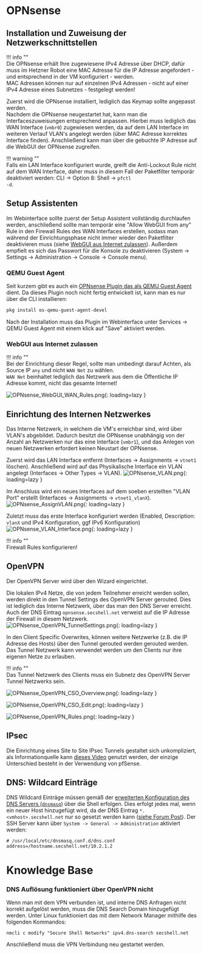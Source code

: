 # OPNsense
## Installation und Zuweisung der Netzwerkschnittstellen
!!! info ""  
    Die OPNsense erhält Ihre zugewiesene IPv4 Adresse über DHCP, dafür muss im Hetzner Robot eine MAC Adresse für die IP Adresse angefordert - und entsprechend in der VM konfiguriert - werden.<br>
    MAC Adressen können nur auf einzelnen IPv4 Adressen - nicht auf einer IPv4 Adresse eines Subnetzes - festgelegt werden!

Zuerst wird die OPNsense installiert, lediglich das Keymap sollte angepasst werden.  
Nachdem die OPNsense neugestartet hat, kann man die Interfaceszuweisungen entsprechend anpassen.
Hierbei muss lediglich das WAN Interface (`vmbr0`) zugewiesen werden, da auf dem LAN Interface im weiteren Verlauf VLAN's angelegt werden (über MAC Adresse korrektes Interface finden).
Anschließend kann man über die gebuchte IP Adresse auf die WebGUI der OPNsense zugreifen.

!!! warning ""  
    Falls ein LAN Interface konfiguriert wurde, greift die Anti-Lockout Rule nicht auf dem WAN Interface, daher muss in diesem Fall der Paketfilter temporär deaktiviert werden: CLI -> Option 8: Shell -> <code>pfctl -d</code>.

## Setup Assistenten
Im Webinterface sollte zuerst der Setup Assistent vollständig durchlaufen werden, anschließend sollte man temporär eine "Allow WebGUI from any" Rule in den Firewall Rules des WAN Interfaces erstellen, sodass man während der Einrichtungsphase nicht immer wieder den Paketfilter deaktivieren muss (siehe [WebGUI aus Internet zulassen](https://docs.secshell.net/setup/opnsense.de/#webgui-aus-internet-zulassen)).
Außerdem empfielt es sich das Passwort für die Konsole zu deaktivieren (System -> Settings -> Administration -> Console -> Console menu).

### QEMU Guest Agent
Seit kurzem gibt es auch ein [OPNsense Plugin das als QEMU Guest Agent](https://github.com/opnsense/plugins/pull/2293) dient. Da dieses Plugin noch nicht fertig entwickelt ist, kann man es nur über die CLI installieren:
```bash
pkg install os-qemu-guest-agent-devel
```
Nach der Installation muss das Plugin im Webinterface unter Services -> QEMU Guest Agent mit einem klick auf "Save" aktiviert werden. 

### WebGUI aus Internet zulassen

!!! info ""  
    Bei der Einrichtung dieser Regel, sollte man umbedingt darauf Achten, als Source IP <code>any</code> und nicht <code>WAN&nbsp;Net</code> zu wählen.  
    <code>WAN&nbsp;Net</code> beinhaltet lediglich das Netzwerk aus dem die Öffentliche IP Adresse kommt, nicht das gesamte Internet!

![OPNsense_WebGUI_WAN_Rules.png](../img/setup/opnsense/OPNsense_WebGUI_WAN_Rules.png?raw=true){: loading=lazy }

## Einrichtung des Internen Netzwerkes
Das Interne Netzwerk, in welchem die VM's erreichbar sind, wird über VLAN's abgebildet. Dadurch besitzt die OPNsense unabhängig von der Anzahl an Netzwerken nur das eine Interface (`vmbr1`), und das Anlegen von neuen Netzwerken erfordert keinen Neustart der OPNsense.  

Zuerst wird das LAN Interface entfernt (Interfaces -> Assignments -> `vtnet1` löschen). Anschließend wird auf das Physikalische Interface ein VLAN angelegt (Interfaces -> Other Types -> VLAN).
![OPNsense_VLAN.png](../img/setup/opnsense/OPNsense_VLAN.png?raw=true){: loading=lazy }

Im Anschluss wird ein neues Interfaces auf dem soeben erstellten "VLAN Port" erstellt (Interfaces -> Assignments -> `vtnet1_vlanX`).
![OPNsense_AssignVLAN.png](../img/setup/opnsense/OPNsense_AssignVLAN.png?raw=true){: loading=lazy }

Zuletzt muss das erste Interface konfiguriert werden (Enabled, Description: `vlanX` und IPv4 Konfiguration, ggf IPv6 Konfiguration)
![OPNsense_VLAN_Interface.png](../img/setup/opnsense/OPNsense_VLAN_Interface.png?raw=true){: loading=lazy }

!!! info ""  
    Firewall Rules konfigurieren!

## OpenVPN
Der OpenVPN Server wird über den Wizard eingerichtet.

Die lokalen IPv4 Netze, die von jedem Teilnehmer erreicht werden sollen, werden direkt in den Tunnel Settings des OpenVPN Server gerouted. Dies ist lediglich das Interne Netzwerk, über das man den DNS Server erreicht. Auch der DNS Eintrag `opnsense.secshell.net` verweist auf die IP Adresse der Firewall in diesem Netzwerk.
![OPNsense_OpenVPN_TunnelSettings.png](../img/setup/opnsense/OPNsense_OpenVPN_TunnelSettings.png?raw=true){: loading=lazy }

In den Client Specific Overwrites, können weitere Netzwerke (z.B. die IP Adresse des Hosts) über den Tunnel gerouted werden gerouted werden.
Das Tunnel Netzwerk kann verwendet werden um den Clients nur ihre eigenen Netze zu erlauben.

!!! info ""  
    Das Tunnel Netzwerk des Clients muss ein Subnetz des OpenVPN Server Tunnel Netzwerks sein.

![OPNsense_OpenVPN_CSO_Overview.png](../img/setup/opnsense/OPNsense_OpenVPN_CSO_Overview.png?raw=true){: loading=lazy }

![OPNsense_OpenVPN_CSO_Edit.png](../img/setup/opnsense/OPNsense_OpenVPN_CSO_Edit.png?raw=true){: loading=lazy }

![OPNsense_OpenVPN_Rules.png](../img/setup/opnsense/OPNsense_OpenVPN_Rules.png?raw=true){: loading=lazy }

## IPsec
Die Einrichtung eines Site to Site IPsec Tunnels gestaltet sich unkompliziert, als Informationquelle kann [dieses Video](https://www.youtube.com/watch?v=KmoCfa0IxBk) genutzt werden, der einzige Unterschied besteht in der Verwendung von pfSense.

## DNS: Wildcard Einträge
DNS Wildcard Einträge müssen gemäß der [erweiterten Konfiguration des DNS Servers (`dnsmasq`)](https://docs.opnsense.org/manual/dnsmasq.html#advanced-settings) über die Shell erfolgen. Dies erfolgt jedes mal, wenn ein neuer Host hinzugefügt wird, da der DNS Eintrag `*.<vmhost>.secshell.net` nur so gesetzt werden kann ([siehe Forum Post](https://forum.opnsense.org/index.php?topic=5855.0)). Der SSH Server kann über `System -> General -> Administration` aktiviert werden:
```shell
# /usr/local/etc/dnsmasq.conf.d/dns.conf
address=/hostname.secshell.net/10.2.1.2
```

# Knowledge Base
### DNS Auflösung funktioniert über OpenVPN nicht
Wenn man mit dem VPN verbunden ist, und interne DNS Anfragen nicht korrekt aufgelöst werden, muss die DNS Search Domain hinzugefügt werden. Unter Linux funktioniert das mit dem Network Manager mithilfe des folgenden Kommandos:
```
nmcli c modify "Secure Shell Networks" ipv4.dns-search secshell.net
```
Anschließend muss die VPN Verbindung neu gestartet werden.
